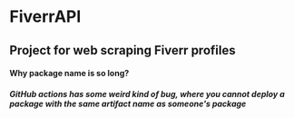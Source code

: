 # FiverrAPI

## Project for web scraping Fiverr profiles

#### Why package name is so long?
##### GitHub actions has some weird kind of bug, where you cannot deploy a package with the same artifact name as someone's package
